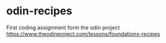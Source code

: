 # odin-recipes
First coding assignment form the odin project https://www.theodinproject.com/lessons/foundations-recipes
